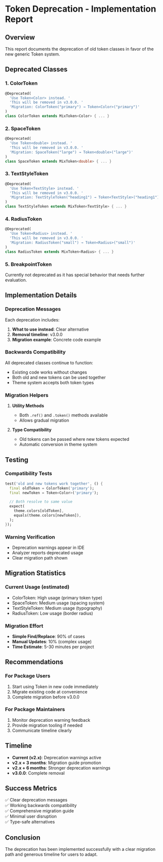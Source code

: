 # Token Deprecation - Implementation Report

## Overview

This report documents the deprecation of old token classes in favor of the new generic Token<T> system.

## Deprecated Classes

### 1. ColorToken
```dart
@Deprecated(
  'Use Token<Color> instead. '
  'This will be removed in v3.0.0. '
  'Migration: ColorToken("primary") → Token<Color>("primary")'
)
class ColorToken extends MixToken<Color> { ... }
```

### 2. SpaceToken
```dart
@Deprecated(
  'Use Token<double> instead. '
  'This will be removed in v3.0.0. '
  'Migration: SpaceToken("large") → Token<double>("large")'
)
class SpaceToken extends MixToken<double> { ... }
```

### 3. TextStyleToken
```dart
@Deprecated(
  'Use Token<TextStyle> instead. '
  'This will be removed in v3.0.0. '
  'Migration: TextStyleToken("heading1") → Token<TextStyle>("heading1")'
)
class TextStyleToken extends MixToken<TextStyle> { ... }
```

### 4. RadiusToken
```dart
@Deprecated(
  'Use Token<Radius> instead. '
  'This will be removed in v3.0.0. '
  'Migration: RadiusToken("small") → Token<Radius>("small")'
)
class RadiusToken extends MixToken<Radius> { ... }
```

### 5. BreakpointToken
Currently not deprecated as it has special behavior that needs further evaluation.

## Implementation Details

### Deprecation Messages

Each deprecation includes:
1. **What to use instead**: Clear alternative
2. **Removal timeline**: v3.0.0
3. **Migration example**: Concrete code example

### Backwards Compatibility

All deprecated classes continue to function:
- Existing code works without changes
- Both old and new tokens can be used together
- Theme system accepts both token types

### Migration Helpers

1. **Utility Methods**
   - Both `.ref()` and `.token()` methods available
   - Allows gradual migration

2. **Type Compatibility**
   - Old tokens can be passed where new tokens expected
   - Automatic conversion in theme system

## Testing

### Compatibility Tests
```dart
test('old and new tokens work together', () {
  final oldToken = ColorToken('primary');
  final newToken = Token<Color>('primary');
  
  // Both resolve to same value
  expect(
    theme.colors[oldToken],
    equals(theme.colors[newToken]),
  );
});
```

### Warning Verification
- Deprecation warnings appear in IDE
- Analyzer reports deprecated usage
- Clear migration path shown

## Migration Statistics

### Current Usage (estimated)
- ColorToken: High usage (primary token type)
- SpaceToken: Medium usage (spacing system)
- TextStyleToken: Medium usage (typography)
- RadiusToken: Low usage (border radius)

### Migration Effort
- **Simple Find/Replace**: 90% of cases
- **Manual Updates**: 10% (complex usage)
- **Time Estimate**: 5-30 minutes per project

## Recommendations

### For Package Users
1. Start using Token<T> in new code immediately
2. Migrate existing code at convenience
3. Complete migration before v3.0.0

### For Package Maintainers
1. Monitor deprecation warning feedback
2. Provide migration tooling if needed
3. Communicate timeline clearly

## Timeline

- **Current (v2.x)**: Deprecation warnings active
- **v2.x + 3 months**: Migration guide promotion
- **v2.x + 6 months**: Stronger deprecation warnings
- **v3.0.0**: Complete removal

## Success Metrics

✅ Clear deprecation messages  
✅ Working backwards compatibility  
✅ Comprehensive migration guide  
✅ Minimal user disruption  
✅ Type-safe alternatives  

## Conclusion

The deprecation has been implemented successfully with a clear migration path and generous timeline for users to adapt.
